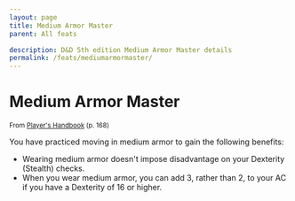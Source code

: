 ```yaml
---
layout: page
title: Medium Armor Master
parent: All feats

description: D&D 5th edition Medium Armor Master details
permalink: /feats/mediumarmormaster/
---
```


# Medium Armor Master

<small>From <a target="_blank" href="https://dnd.wizards.com/products/tabletop-games/rpg-products/rpg_playershandbook">Player's Handbook</a> (p. 168)</small>

You have practiced moving in medium armor to gain the following benefits:
- Wearing medium armor doesn't impose disadvantage on your Dexterity (Stealth) checks.
- When you wear medium armor, you can add 3, rather than 2, to your AC if you have a Dexterity of 16 or higher.